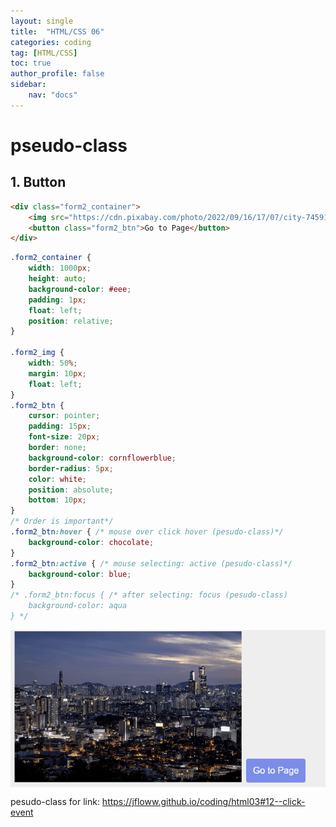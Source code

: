 ```yaml
---
layout: single
title:  "HTML/CSS 06"
categories: coding
tag: [HTML/CSS]
toc: true
author_profile: false
sidebar:
    nav: "docs"
---
```


# pseudo-class

## 1. Button

```html
<div class="form2_container">
    <img src="https://cdn.pixabay.com/photo/2022/09/16/17/07/city-7459162_960_720.jpg" class="form2_img">
    <button class="form2_btn">Go to Page</button>
</div>
```

```css
.form2_container {
    width: 1000px;
    height: auto;
    background-color: #eee;
    padding: 1px;
    float: left;
    position: relative;
}

.form2_img {
    width: 50%;
    margin: 10px;
    float: left;
}
.form2_btn {
    cursor: pointer;
    padding: 15px;
    font-size: 20px;
    border: none;
    background-color: cornflowerblue;
    border-radius: 5px;
    color: white;
    position: absolute;
    bottom: 10px;
}
/* Order is important*/
.form2_btn:hover { /* mouse over click hover (pesudo-class)*/
    background-color: chocolate;
}
.form2_btn:active { /* mouse selecting: active (pesudo-class)*/
    background-color: blue;
}
/* .form2_btn:focus { /* after selecting: focus (pesudo-class) 
    background-color: aqua
} */
```

![](/images/html/html06/html0601.gif)<br/>
pesudo-class for link: https://jfloww.github.io/coding/html03#12--click-event

